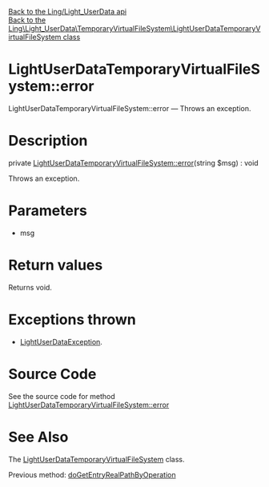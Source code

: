 [Back to the Ling/Light_UserData api](https://github.com/lingtalfi/Light_UserData/blob/master/doc/api/Ling/Light_UserData.md)<br>
[Back to the Ling\Light_UserData\TemporaryVirtualFileSystem\LightUserDataTemporaryVirtualFileSystem class](https://github.com/lingtalfi/Light_UserData/blob/master/doc/api/Ling/Light_UserData/TemporaryVirtualFileSystem/LightUserDataTemporaryVirtualFileSystem.md)


LightUserDataTemporaryVirtualFileSystem::error
================



LightUserDataTemporaryVirtualFileSystem::error — Throws an exception.




Description
================


private [LightUserDataTemporaryVirtualFileSystem::error](https://github.com/lingtalfi/Light_UserData/blob/master/doc/api/Ling/Light_UserData/TemporaryVirtualFileSystem/LightUserDataTemporaryVirtualFileSystem/error.md)(string $msg) : void




Throws an exception.




Parameters
================


- msg

    


Return values
================

Returns void.


Exceptions thrown
================

- [LightUserDataException](https://github.com/lingtalfi/Light_UserData/blob/master/doc/api/Ling/Light_UserData/Exception/LightUserDataException.md).&nbsp;







Source Code
===========
See the source code for method [LightUserDataTemporaryVirtualFileSystem::error](https://github.com/lingtalfi/Light_UserData/blob/master/TemporaryVirtualFileSystem/LightUserDataTemporaryVirtualFileSystem.php#L302-L305)


See Also
================

The [LightUserDataTemporaryVirtualFileSystem](https://github.com/lingtalfi/Light_UserData/blob/master/doc/api/Ling/Light_UserData/TemporaryVirtualFileSystem/LightUserDataTemporaryVirtualFileSystem.md) class.

Previous method: [doGetEntryRealPathByOperation](https://github.com/lingtalfi/Light_UserData/blob/master/doc/api/Ling/Light_UserData/TemporaryVirtualFileSystem/LightUserDataTemporaryVirtualFileSystem/doGetEntryRealPathByOperation.md)<br>


